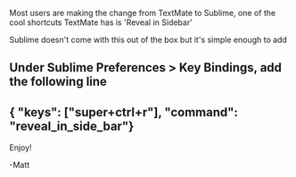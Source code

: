 Most users are making the change from TextMate to Sublime, one of the cool shortcuts TextMate has is 'Reveal in Sidebar'

Sublime doesn't come with this out of the box but it's simple enough to add

Under Sublime Preferences > Key Bindings, add the following line
---
{ "keys": ["super+ctrl+r"], "command": "reveal_in_side_bar"}
---

Enjoy!

-Matt